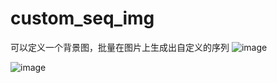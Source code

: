 # custom_seq_img
可以定义一个背景图，批量在图片上生成出自定义的序列
![image](https://github.com/guihang1903/custom_seq_img/assets/99299698/7890d088-3e94-4279-bf80-6fb4d131121d)

![image](https://github.com/guihang1903/custom_seq_img/assets/99299698/f93cc536-e282-4b83-b7ae-56e16dd4553c)

